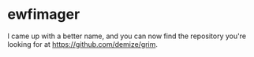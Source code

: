 # ewfimager
I came up with a better name, and you can now find the repository you're looking for at https://github.com/demize/grim.

